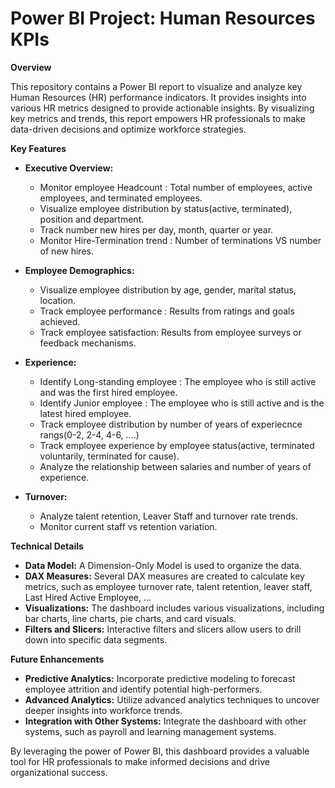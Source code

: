 # Power BI Project: Human Resources KPIs

**Overview**

This repository contains a Power BI report to visualize and analyze key Human Resources (HR) performance indicators. It provides insights into various HR metrics designed to provide actionable insights. By visualizing key metrics and trends, this report empowers HR professionals to make data-driven decisions and optimize workforce strategies.

**Key Features**

* **Executive Overview:**

  - Monitor employee Headcount : Total number of employees, active employees, and terminated employees.
  - Visualize employee distribution by status(active, terminated), position and department.
  - Track number new hires per day, month, quarter or year.
  - Monitor Hire-Termination trend : Number of terminations VS number of new hires.

* **Employee Demographics:**

  - Visualize employee distribution by age, gender, marital status, location.
  - Track employee performance : Results from ratings and goals achieved.
  - Track employee satisfaction: Results from employee surveys or feedback mechanisms.

* **Experience:**

  - Identify Long-standing employee :  The employee who is still active and was the first hired employee.
  - Identify Junior employee : The employee who is still active and  is the latest hired employee.
  - Track employee distribution by number of years of experiecnce rangs(0-2, 2-4, 4-6, ....) 
  - Track employee experience by employee status(active, terminated voluntarily, terminated for cause).
  - Analyze the relationship between salaries and number of years of experience.

* **Turnover:**

  - Analyze talent retention, Leaver Staff and  turnover rate trends.
  - Monitor current staff vs retention variation.


**Technical Details**

* **Data Model:** A Dimension-Only Model is used to organize the data.
* **DAX Measures:** Several DAX measures are created to calculate key metrics, such as employee turnover rate, talent retention, leaver staff, Last Hired Active Employee, ...
* **Visualizations:** The dashboard includes various visualizations, including bar charts, line charts, pie charts, and card visuals.
* **Filters and Slicers:** Interactive filters and slicers allow users to drill down into specific data segments.


**Future Enhancements**

* **Predictive Analytics:** Incorporate predictive modeling to forecast employee attrition and identify potential high-performers.
* **Advanced Analytics:** Utilize advanced analytics techniques to uncover deeper insights into workforce trends.
* **Integration with Other Systems:** Integrate the dashboard with other systems, such as payroll and learning management systems.

By leveraging the power of Power BI, this dashboard provides a valuable tool for HR professionals to make informed decisions and drive organizational success.
